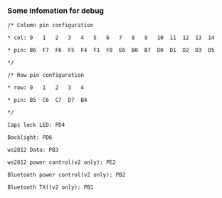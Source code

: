 ### Some infomation for debug

`/* Column pin configuration`

`* col: 0   1   2   3   4   5   6   7   8   9   10  11  12  13  14`

`* pin: B6  F7  F6  F5  F4  F1  F0  E6  B0  B7  D0  D1  D2  D3  D5`

`*/`



`/* Row pin configuration`

`* row: 0   1   2   3   4`

`* pin: B5  C6  C7  D7  B4`

`*/`



`Caps lock LED: PD4`

`Backlight: PD6`

`ws2812 Data: PB3`

`ws2812 power control(v2 only): PE2`

`Bluetooth power control(v2 only): PB2`

`Bluetooth TX((v2 only): PB1`

